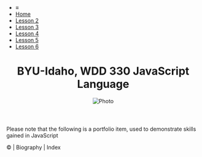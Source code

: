<html lang="en">

<head>
    <meta charset="UTF-8">
    <meta name="viewport" content="width=device-width, initial-scale=1.0">
    <meta http-equiv="X-UA-Compatible" content="ie=edge">
    <title>BYU-Idaho, WDD 330 JavaScript Language Portfolio </title>
    <link href="https://fonts.googleapis.com/css?family=Kalam&display=swap" rel="stylesheet">
    <link rel="stylesheet" href="./portfolio/styles/main.css">
</head>

<body>
    <nav>
        <ul id="menu">
            <li><a id="toggleMenu">&equiv;</a></li>
            <li><a href="#"  class="active">Home</a></li>
            <li><a href="./portfolio/task2.html">Lesson 2</a></li>            
            <li><a href="./portfolio/task3.html">Lesson 3</a></li>
            <li><a href="./portfolio/task4.html">Lesson 4</a></li>
            <li><a href="./portfolio/task5.html">Lesson 5</a></li>
            <li><a href="./portfolio/task6.html">Lesson 6</a></li>
        </ul>
    </nav>
    <header>
        <h1>BYU-Idaho, WDD 330 JavaScript Language</h1>
        <img src="./portfolio/images/self.png" alt="Photo">
    </header>
    <main>
        <section>
            <div>
            <p>Please note that the following is a portfolio item, used to demonstrate skills gained in JavaScript</p>    
            </div>
        </section>
    </main>
    <footer>
        &copy;<span id="year"></span> | Biography | Index
    </footer>
    <script src="scripts/main.js"></script>    
</body>

</html>